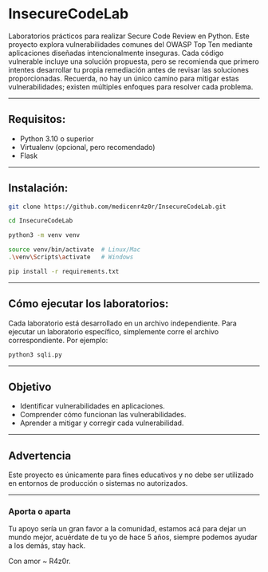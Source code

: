 # InsecureCodeLab

Laboratorios prácticos para realizar Secure Code Review en Python. Este proyecto explora vulnerabilidades comunes del OWASP Top Ten mediante aplicaciones diseñadas intencionalmente inseguras. Cada código vulnerable incluye una solución propuesta, pero se recomienda que primero intentes desarrollar tu propia remediación antes de revisar las soluciones proporcionadas. Recuerda, no hay un único camino para mitigar estas vulnerabilidades; existen múltiples enfoques para resolver cada problema.

---

## Requisitos:

- Python 3.10 o superior
- Virtualenv (opcional, pero recomendado)
- Flask

---

## Instalación:

```bash
git clone https://github.com/medicenr4z0r/InsecureCodeLab.git

cd InsecureCodeLab

python3 -m venv venv

source venv/bin/activate  # Linux/Mac
.\venv\Scripts\activate   # Windows

pip install -r requirements.txt
```
---
## Cómo ejecutar los laboratorios:
Cada laboratorio está desarrollado en un archivo independiente. Para ejecutar un laboratorio específico, simplemente corre el archivo correspondiente. Por ejemplo:

```bash
python3 sqli.py
```
---
## Objetivo

- Identificar vulnerabilidades en aplicaciones.
- Comprender cómo funcionan las vulnerabilidades.
- Aprender a mitigar y corregir cada vulnerabilidad.
---

## Advertencia

Este proyecto es únicamente para fines educativos y no debe ser utilizado en entornos de producción o sistemas no autorizados.

---

### Aporta o aparta

Tu apoyo sería un gran favor a la comunidad, estamos acá para dejar un mundo mejor, acuérdate de tu yo de hace 5 años, siempre podemos ayudar a los demás, stay hack.

Con amor ~ R4z0r.